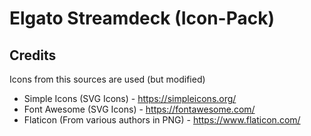 # Elgato Streamdeck (Icon-Pack)


## Credits
Icons from this sources are used (but modified)
- Simple Icons (SVG Icons) - https://simpleicons.org/
- Font Awesome (SVG Icons) - https://fontawesome.com/
- Flaticon (From various authors in PNG) - https://www.flaticon.com/
